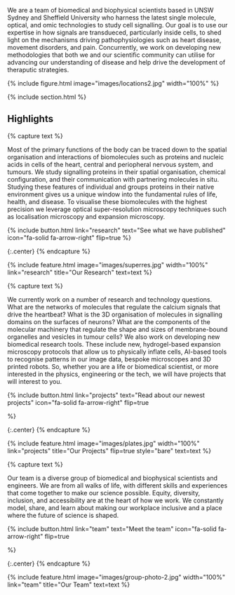 ---
---

We are a team of biomedical and biophysical scientists based in UNSW Sydney and Sheffield University who harness the latest single molecule, optical, and omic technologies to study cell signalling. Our goal is to use our expertise in how signals are transdueced, particularly inside cells, to shed light on the mechanisms driving pathophysiologies such as heart disease, movement disorders, and pain. Concurrently, we work on developing new methodologies that both we and our scientific community can utilise for advancing our understanding of disease and help drive the development of theraputic strategies.

{%
  include figure.html
  image="images/locations2.jpg"
  width="100%"
%}

{% include section.html %}

## Highlights

{% capture text %}

Most of the primary functions of the body can be traced down to the spatial organisation and interactions of biomolecules such as proteins and nucleic acids in cells of the heart, central and periopheral nervous system, and tumours. We study signalling proteins in their spatial organisation, chemical configuration, and their communication with partnering molecules in situ. Studying these features of individual and groups proteins in their native environment gives us a unique window into the fundamental rules of life, health, and disease. To visualise these biomolecules with the highest precision we leverage optical super-resolution microscopy techniques such as localisation microscopy and expansion microscopy.

{%
  include button.html
  link="research"
  text="See what we have published"
  icon="fa-solid fa-arrow-right"
  flip=true
%}

{:.center}
{% endcapture %}

{%
  include feature.html
  image="images/superres.jpg"
  width="100%"
  link="research"
  title="Our Research"
  text=text
%}

{% capture text %}

We currently work on a number of research and technology questions. What are the networks of molecules that regulate the calcium signals that drive the heartbeat? What is the 3D organisation of molecules in signalling domains on the surfaces of neurons? What are the components of the molecular machinery that regulate the shape and sizes of membrane-bound organelles and vesicles in tumour cells? We also work on developing new biomedical research tools. These include new, hydrogel-based expansion microscopy protocols that allow us to physically inflate cells, AI-based tools to recognise patterns in our image data, bespoke microscopes and 3D printed robots. So, whether you are a life or biomedical scientist, or more interested in the physics, engineering or the tech, we will have projects that will interest to you.

{%
  include button.html
  link="projects"
  text="Read about our newest projects"
  icon="fa-solid fa-arrow-right"
  flip=true

%}

{:.center}
{% endcapture %}

{%
  include feature.html
  image="images/plates.jpg"
  width="100%"
  link="projects"
  title="Our Projects"
  flip=true
  style="bare"
  text=text
%}

{% capture text %}

Our team is a diverse group of biomedical and biophysical scientists and engineers. We are from all walks of life, with different skills and experiences that come together to make our science possible. Equity, diversity, inclusion, and accessibility are at the heart of how we work. We constantly model, share, and learn about making our workplace inclusive and a place where the future of science is shaped.

{%
  include button.html
  link="team"
  text="Meet the team"
  icon="fa-solid fa-arrow-right"
  flip=true

%}

{:.center}
{% endcapture %}

{%
  include feature.html
  image="images/group-photo-2.jpg"
  width="100%"
  link="team"
  title="Our Team"
  text=text
%}
